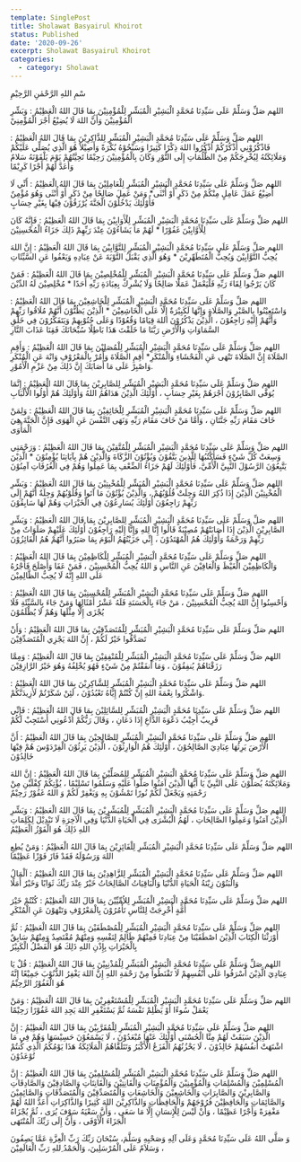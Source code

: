 ```yaml
---
template: SinglePost
title: Sholawat Basyairul Khoirot
status: Published
date: '2020-09-26'
excerpt: Sholawat Basyairul Khoirot
categories:
  - category: Sholawat
---
```

ِسْمِ اللهِ الرَّحْمٰنِ الرَّحِيْمِ



 اللهم صَلِّ وَسَلِّمْ عَلَى سَيِّدِنَا مُحَمَّدٍ الْبَشِيْرِ الْمُبَشِّرِ لِلْمُؤْمِنِيْنَ بِمَا قَالَ اللهُ الْعَظِيْمُ : وَبَشِّرِ الْمُؤْمِنِيْنَ وَأَنَّ اللهَ لَا يُضِيْعُ أَجْرَ الْمُؤْمِنِيْ 

اللهم صَلِّ وَسَلِّمْ عَلَى سَيِّدِنَا مُحَمَّدٍ الْبَشِيْرِ الْمُبَشِّرِ لِلذَّاكِرِيْنَ بِمَا قَالَ اللهُ الْعَظِيْمُ : فَاذْكُرُوْنِي أَذْكُرْكُمْ اُذْكُرُوا اللهَ ذِكْرًا كَثِيرًا وَسَبِّحُوْهُ بُكْرَةً وَأَصِيْلاً هُوَ الَّذِي يُصَلِّي عَلَيْكُمْ وَمَلَائِكَتُهُ لِيُخْرِجَكُمْ مِنْ الظُّلُمَاتِ إِلَى النُّوْرِ وَكَانَ بِالْمُؤْمِنِيْنَ رَحِيْمًا تَحِيَّتُهُمْ يَوْمَ يَلْقَوْنَهُ سَلامٌ وَأَعَدَّ لَهُمْ أَجْرًا كَرِيْمًا

 اللهم صَلِّ وَسَلِّمْ عَلَى سَيِّدِنَا مُحَمَّدٍ الْبَشِيْرِ الْمُبَشِّرِ لِلْعَامِلِيْنَ بِمَا قَالَ اللهُ الْعَظِيْمُ : أَنِّي لَا أُضِيْعُ عَمَلَ عَامِلٍ مِنْكُمْ مِنْ ذَكَرٍ أَوْ أُنْثَى* وَمَنْ عَمِلَ صَالِحًا مِنْ ذَكَرٍ أَوْ أُنْثَى وَهُوَ مُؤْمِنٌ فَأُوْلَئِكَ يَدْخُلُوْنَ الْجَنَّةَ يُرْزَقُوْنَ فِيْهَا بِغَيْرِ حِسَابٍ

 اللهم صَلِّ وَسَلِّمْ عَلَى سَيِّدِنَا مُحَمَّدٍ الْبَشِيْرِ الْمُبَشِّرِ لِلْأَوَابِيْنَ بِمَا قَالَ اللهُ الْعَظِيْمُ : فَإِنَّهُ كَانَ لِلْأَوَّابِيْنَ غَفُوْرًا * لَهُمْ مَا يَشَاءُوْنَ عِنْدَ رَبِّهِمْ ذَلِكَ جَزَاءُ الْمُحْسِنِيْنَ

 اللهم صَلِّ وَسَلِّمْ عَلَى سَيِّدِنَا مُحَمَّدٍ الْبَشِيْرِ الْمُبَشِّرِ لِلتَّوَّابِيْنَ بِمَا قَالَ اللهُ الْعَظِيْمُ : إِنَّ اللهَ يُحِبُّ التَّوَّابِيْنَ وَيُحِبُّ الْمُتَطَهِّرِيْنَ * وَهُوَ الَّذِي يَقْبَلُ التَّوْبَةَ عَنْ عِبَادِهِ وَيَعْفُوا عَنِ السَّيِّئَاتِ

 اللهم صَلِّ وَسَلِّمْ عَلَى سَيِّدِنَا مُحَمَّدٍ الْبَشِيْرِ الْمُبَشِّرِ لِلْمُخْلِصِيْنَ بِمَا قَالَ اللهُ الْعَظِيْمُ : فَمَنْ كَانَ يَرْجُوا لِقَاءَ رَبِّهِ فَلْيَعْمَلْ عَمَلًا صَالِحًا وَلَا يُشْرِكْ بِعِبَادَةِ رَبِّهِ أَحَدًا * مُخْلِصِيْنَ لَهُ الدِّيْنَ

 اللهم صَلِّ وَسَلِّمْ عَلَى سَيِّدِنَا مُحَمَّدٍ الْبَشِيْرِ الْمُبَشِّرِ لِلْخَاشِعِيْنَ بِمَا قَالَ اللهُ الْعَظِيْمُ : وَاسْتَعِيْنُوا بِالصَّبْرِ وَالصَّلَاةِ وَإِنَّهَا لَكَبِيْرَةٌ إِلَّا عَلَى الْخَاشِعِيْنَ * الَّذِيْنَ يَظُنُّوْنَ أَنَّهُمْ مُلَاقُوا رَبِّهِمْ وَأَنَّهُمْ إِلَيْهِ رَاجِعُوْنَ ، الَّذِيْنَ يَذْكُرُوْنَ اللهَ قِيَامًا وَقُعُوْدًا وَعَلَى جُنُوْبِهِمْ وَيَتَفَكَّرُوْنَ فِي خَلْقِ السَّمَاوَاتِ وَالْأَرْضِ رَبَّنَا مَا خَلَقْتَ هَذَا بَاطِلًا سُبْحَانَكَ فَقِنَا عَذَابَ النَّارِ

 اللهم صَلِّ وَسَلِّمْ عَلَى سَيِّدِنَا مُحَمَّدٍ الْبَشِيْرِ الْمُبَشِّرِ لِلْمُصَلِيْنَ بِمَا قَالَ اللهُ الْعَظِيْمُ : وَأَقِمِ الصَّلَاةَ إِنَّ الصَّلَاةَ تَنْهَى عَنِ الْفَحْشَاءِ وَالْمُنْكَرِ* أَقِمِ الصَّلَاةَ وَأْمُرْ بِالْمَعْرُوْفِ وَانْهَ عَنِ الْمُنْكَرِ وَاصْبِرْ عَلَى مَا أَصَابَكَ إِنَّ ذَلِكَ مِنْ عَزْمِ الْأُمُوْرِ.

 اللهم صَلِّ وَسَلِّمْ عَلَى سَيِّدِنَا مُحَمَّدٍ الْبَشِيْرِ الْمُبَشِّرِ لِلصَّابِرِيْنَ بِمَا قَالَ اللهُ الْعَظِيْمُ : إِنَّمَا يُوَفَّى الصَّابِرُوْنَ أَجْرَهُمْ بِغَيْرِ حِسَابٍ ، أُوْلَئِكَ الَّذِيْنَ هَدَاهُمُ اللهُ وَأُوْلَئِكَ هُمْ أُوْلُوا الْأَلْبَابِ

 اللهم صَلِّ وَسَلِّمْ عَلَى سَيِّدِنَا مُحَمَّدٍ الْبَشِيْرِ الْمُبَشِّرِ لِلْخَائِفِيْنَ بِمَا قَالَ اللهُ الْعَظِيْمُ : وَلِمَنْ خَافَ مَقَامَ رَبِّهِ جَنَّتَانِ ، وَأَمَّا مَنْ خَافَ مَقَامَ رَبِّهِ وَنَهَى النَّفْسَ عَنِ الْهَوَى فَإِنَّ الْجَنَّةَ هِيَ الْمَأْوَى

 اللهم صَلِّ وَسَلِّمْ عَلَى سَيِّدِنَا مُحَمَّدٍ الْبَشِيْرِ الْمُبَشِّرِ لِلْمُتَّقِيْنَ بِمَا قَالَ اللهُ الْعَظِيْمُ : وَرَحْمَتِي وَسِعَتْ كُلَّ شَيْءٍ فَسَأَكْتُبُهَا لِلَّذِينَ يَتَّقُوْنَ وَيُؤْتُوْنَ الزَّكَاةَ وَالَّذِيْنَ هُمْ بِآيَاتِنَا يُؤْمِنُوْنَ * الَّذِيْنَ يَتَّبِعُوْنَ الرَّسُوْلَ النَّبِيَّ الْأُمِّيَّ، فَأُوْلَئِكَ لَهُمْ جَزَاءُ الضِّعْفِ بِمَا عَمِلُوا وَهُمْ فِي الْغُرُفَاتِ آمِنُوْنَ

 اللهم صَلِّ وَسَلِّمْ عَلَى سَيِّدِنَا مُحَمَّدٍ الْبَشِيْرِ الْمُبَشِّرِ لِلْمُخْبِتِيْنَ بِمَا قَالَ اللهُ الْعَظِيْمُ : وَبَشِّرِ الْمُخْبِتِيْنَ الَّذِيْنَ إِذَا ذُكِرَ اللهُ وَجِلَتْ قُلُوْبُهُمْ ، وَالَّذِيْنَ يُؤْتُوْنَ مَا آتَوا وَقُلُوْبُهُمْ وَجِلَةٌ أَنَّهُمْ إِلَى رَبِّهِمْ رَاجِعُوْنَ أُوْلَئِكَ يُسَارِعُوْنَ فِي الْخَيْرَاتِ وَهُمْ لَهَا سَابِقُوْنَ

 اللهم صَلِّ وَسَلِّمْ عَلَى سَيِّدِنَا مُحَمَّدٍ الْبَشِيْرِ الْمُبَشِّرِ لِلصَّابِرِيْنَ بِمَا قَالَ اللهُ الْعَظِيْمُ : وَبَشِّرِ الصَّابِرِيْنَ الَّذِيْنَ إِذَا أَصَابَتْهُمْ مُصِيْبَةٌ قَالُوا إِنَّا لِلهِ وَإِنَّا إِلَيْهِ رَاجِعُوْنَ أُوْلَئِكَ عَلَيْهِمْ صَلَوَاتٌ مِنْ رَبِّهِمْ وَرَحْمَةٌ وَأُوْلَئِكَ هُمُ الْمُهْتَدُوْنَ ، إِنِّي جَزَيْتُهُمُ الْيَوْمَ بِمَا صَبَرُوا أَنَّهُمْ هُمُ الْفَائِزُوْنَ

 اللهم صَلِّ وَسَلِّمْ عَلَى سَيِّدِنَا مُحَمَّدٍ الْبَشِيْرِ الْمُبَشِّرِ لِلْكَاظِمِيْنَ بِمَا قَالَ اللهُ الْعَظِيْمُ : وَالْكَاظِمِيْنَ الْغَيْظَ وَالْعَافِيْنَ عَنِ النَّاسِ وَ اللهُ يُحِبُّ الْمُحْسِنِيْنَ ، فَمَنْ عَفَا وَأَصْلَحَ فَأَجْرُهُ عَلَى اللهِ إِنَّهُ لَا يُحِبُّ الظَّالِمِيْنَ

 اللهم صَلِّ وَسَلِّمْ عَلَى سَيِّدِنَا مُحَمَّدٍ الْبَشِيْرِ الْمُبَشِّرِ لِلْمُحْسِنِيْنَ بِمَا قَالَ اللهُ الْعَظِيْمُ : وَأَحْسِنُوا إِنَّ اللهَ يُحِبُّ الْمُحْسِنِيْنَ ، مَنْ جَاءَ بِالْحَسَنَةِ فَلَهُ عَشْرُ أَمْثَالِهَا وَمَنْ جَاءَ بِالسَّيِّئَةِ فَلَا يُجْزَى إِلَّا مِثْلَهَا وَهُمْ لَا يُظْلَمُوْنَ

 اللهم صَلِّ وَسَلِّمْ عَلَى سَيِّدِنَا مُحَمَّدٍ الْبَشِيْرِ الْمُبَشِّرِ لِلْمُتَصَدِّقِيْنَ بِمَا قَالَ اللهُ الْعَظِيْمُ : وَأَنْ تَصَدَّقُوا خَيْرٌ لَكُمْ ، إِنَّ اللهَ يَجْزِي الْمُتَصَدِّقِيْنَ

 اللهم صَلِّ وَسَلِّمْ عَلَى سَيِّدِنَا مُحَمَّدٍ الْبَشِيْرِ الْمُبَشِّرِ لِلْمُنْفِقِيْنَ بِمَا قَالَ اللهُ الْعَظِيْمُ : وَمِمَّا رَزَقْنَاهُمْ يُنفِقُوْنَ ، وَمَا أَنفَقْتُمْ مِنْ شَيْءٍ فَهُوَ يُخْلِفُهُ وَهُوَ خَيْرُ الرَّازِقِيْنَ

 اللهم صَلِّ وَسَلِّمْ عَلَى سَيِّدِنَا مُحَمَّدٍ الْبَشِيْرِ الْمُبَشِّرِ لِلشَّاكِرِيْنَ بِمَا قَالَ اللهُ الْعَظِيْمُ : وَاشْكُرُوا نِعْمَةَ اللهِ إِنْ كُنْتُمْ إِيَّاهُ تَعْبُدُوْنَ ، لَئِنْ شَكَرْتُمْ لَأَزِيدَنَّكُمْ.

 اللهم صَلِّ وَسَلِّمْ عَلَى سَيِّدِنَا مُحَمَّدٍ الْبَشِيْرِ الْمُبَشِّرِ لِلسَّائِلِيْنَ بِمَا قَالَ اللهُ الْعَظِيْمُ : فَإِنِّي قَرِيبٌ أُجِيْبُ دَعْوَةَ الدَّاعِ إِذَا دَعَانِ ، وَقَالَ رَبُّكُمْ اُدْعُونِي أَسْتَجِبْ لَكُمْ

 اللهم صَلِّ وَسَلِّمْ عَلَى سَيِّدِنَا مُحَمَّدٍ الْبَشِيْرِ الْمُبَشِّرِ لِلصَّالِحِيْنَ بِمَا قَالَ اللهُ الْعَظِيْمُ : أَنَّ الْأَرْضَ يَرِثُهَا عِبَادِيَ الصَّالِحُوْنَ ، أُوْلَئِكَ هُمُ الْوَارِثُوْنَ ، الَّذِيْنَ يَرِثُوْنَ الْفِرْدَوْسَ هُمْ فِيْهَا خَالِدُوْنَ

 اللهم صَلِّ وَسَلِّمْ عَلَى سَيِّدِنَا مُحَمَّدٍ الْبَشِيْرِ الْمُبَشِّرِ لِلِمُصَلِّيْنَ بِمَا قَالَ اللهُ الْعَظِيْمُ : إِنَّ اللهَ وَمَلائِكَتَهُ يُصَلُّوْنَ عَلَى النَّبِيِّ يَا أَيُّهَا الَّذِيْنَ آمَنُوا صَلُّوا عَلَيْهِ وَسَلِّمُوا تَسْلِيْمًا ، يُؤْتِكُمْ كِفْلَيْنِ مِنْ رَحْمَتِهِ وَيَجْعَلْ لَكُمْ نُورًا تَمْشُوْنَ بِهِ وَيَغْفِرْ لَكُمْ وَ اللهُ غَفُوْرٌ رَحِيْمٌ

 اللهم صَلِّ وَسَلِّمْ عَلَى سَيِّدِنَا مُحَمَّدٍ الْبَشِيْرِ الْمُبَشِّرِ لِلْمُبَشِّرِيْنَ بِمَا قَالَ اللهُ الْعَظِيْمُ : وَبَشِّرِ الَّذِيْنَ آمَنُوا وَعَمِلُوا الصَّالِحَاتِ ، لَهُمُ الْبُشْرَى فِي الْحَيَاةِ الدُّنْيَا وَفِي الْآخِرَةِ لَا تَبْدِيْلَ لِكَلِمَاتِ اللهِ ذَلِكَ هُوَ الْفَوْزُ الْعَظِيْمُ

 اللهم صَلِّ وَسَلِّمْ عَلَى سَيِّدِنَا مُحَمَّدٍ الْبَشِيْرِ الْمُبَشِّرِ لِلْفَائِزِيْنَ بِمَا قَالَ اللهُ الْعَظِيْمُ : وَمَنْ يُطِعِ اللهَ وَرَسُوْلَهُ فَقَدْ فَازَ فَوْزًا عَظِيْمًا

 اللهم صَلِّ وَسَلِّمْ عَلَى سَيِّدِنَا مُحَمَّدٍ الْبَشِيْرِ الْمُبَشِّرِ لِلزَّاهِدِيْنَ بِمَا قَالَ اللهُ الْعَظِيْمُ : اَلْمَالُ وَالْبَنُوْنَ زِيْنَةُ الْحَيَاةِ الدُّنْيَا وَالْبَاقِيَاتُ الصَّالِحَاتُ خَيْرٌ عِنْدَ رَبِّكَ ثَوَابًا وَخَيْرٌ أَمَلًا

 اللهم صَلِّ وَسَلِّمْ عَلَى سَيِّدِنَا مُحَمَّدٍ الْبَشِيْرِ الْمُبَشِّرِ لِلاُمِّيِّيْنَ بِمَا قَالَ اللهُ الْعَظِيْمُ : كُنْتُمْ خَيْرَ أُمَّةٍ أُخْرِجَتْ لِلنَّاسِ تَأْمُرُوْنَ بِالْمَعْرُوْفِ وَتَنْهَوْنَ عَنِ الْمُنْكَرِ

 اللهم صَلِّ وَسَلِّمْ عَلَى سَيِّدِنَا مُحَمَّدٍ الْبَشِيْرِ الْمُبَشِّرِ لِلْمُصْطَفَيْنَ بِمَا قَالَ اللهُ الْعَظِيْمُ : ثُمَّ أَوْرَثْنَا الْكِتَابَ الَّذِيْنَ اصْطَفَيْنَا مِنْ عِبَادِنَا فَمِنْهُمْ ظَالِمٌ لِنَفْسِهِ وَمِنْهُمْ مُقْتَصِدٌ وَمِنْهُمْ سَابِقٌ بِالْخَيْرَاتِ بِإِذْنِ اللهِ ذَلِكَ هُوَ الْفَضْلُ الْكَبِيْرُ

 اللهم صَلِّ وَسَلِّمْ عَلَى سَيِّدِنَا مُحَمَّدٍ الْبَشِيْرِ الْمُبَشِّرِ لِلْمُذْنِبِيْنَ بِمَا قَالَ اللهُ الْعَظِيْمُ : قُلْ يَا عِبَادِيَ الَّذِيْنَ أَسْرَفُوا عَلَى أَنْفُسِهِمْ لَا تَقْنَطُوا مِنْ رَحْمَةِ اللهِ إِنَّ اللهَ يَغْفِرُ الذُّنُوْبَ جَمِيْعًا إِنَّهُ هُوَ الْغَفُوْرُ الرَّحِيْمُ

 اللهم صَلِّ وَسَلِّمْ عَلَى سَيِّدِنَا مُحَمَّدٍ الْبَشِيْرِ الْمُبَشِّرِ لِلْمُسْتَغْفِرِيْنَ بِمَا قَالَ اللهُ الْعَظِيْمُ : وَمَنْ يَعْمَلْ سُوءًا أَوْ يَظْلِمْ نَفْسَهُ ثُمَّ يَسْتَغْفِرِ اللهَ يَجِدِ اللهَ غَفُوْرًا رَحِيْمًا

 اللهم صَلِّ وَسَلِّمْ عَلَى سَيِّدِنَا مُحَمَّدٍ الْبَشِيْرِ الْمُبَشِّرِ لِلْمُقَرَّبِيْنَ بِمَا قَالَ اللهُ الْعَظِيْمُ : إِنَّ الَّذِيْنَ سَبَقَتْ لَهُمْ مِنَّا الْحُسْنَى أُوْلَئِكَ عَنْهَا مُبْعَدُوْنَ ، لَا يَسْمَعُوْنَ حَسِيْسَهَا وَهُمْ فِي مَا اشْتَهَتْ أَنفُسُهُمْ خَالِدُوْنَ ، لَا يَحْزُنُهُمُ الْفَزَعُ الْأَكْبَرُ وَتَتَلَقَّاهُمُ الْمَلَائِكَةُ هَذَا يَوْمُكُمُ الَّذِي كُنتُمْ تُوْعَدُوْنَ

اللهم صَلِّ وَسَلِّمْ عَلَى سَيِّدِنَا مُحَمَّدٍ الْبَشِيْرِ الْمُبَشِّرِ لِلْمُسْلِمِيْنَ بِمَا قَالَ اللهُ الْعَظِيْمُ : إِنَّ الْمُسْلِمِيْنَ وَالْمُسْلِمَاتِ وَالْمُؤْمِنِيْنَ وَالْمُؤْمِنَاتِ وَالْقَانِتِيْنَ وَالْقَانِتَاتِ وَالصَّادِقِيْنَ وَالصَّادِقَاتِ وَالصَّابِرِيْنَ وَالصَّابِرَاتِ وَالْخَاشِعِيْنَ وَالْخَاشِعَاتِ وَالْمُتَصَدِّقِيْنَ وَالْمُتَصَدِّقَاتِ وَالصَّائِمِيْنَ وَالصَّائِمَاتِ وَالْحَافِظِيْنَ فُرُوْجَهُمْ وَالْحَافِظَاتِ وَالذَّاكِرِيْنَ اللهَ كَثِيرًا وَالذَّاكِرَاتِ أَعَدَّ اللهُ لَهُمْ مَغْفِرَةً وَأَجْرًا عَظِيْمًا ، وَأَنْ لَيْسَ لِلْإِنسَانِ إِلَّا مَا سَعَى ، وَأَنَّ سَعْيَهُ سَوْفَ يُرَى ، ثُمَّ يُجْزَاهُ الْجَزَاءَ الْأَوْفَى ، وَأَنَّ إِلَى رَبِّكَ الْمُنْتَهَى

وَ صَلَّى اللهُ عَلَى سَيِّدِنَا مُحَمَّدٍ وَعَلَى آلِهِ وَصَحْبِهِ وَسَلَّمَ، سُبْحَانَ رَبِّكَ رَبِّ الْعِزَّةِ عَمَّا يَصِفُونَ ، وَسَلاَمٌ عَلَى الْمُرْسَلِينَ، وَالْحَمْدُ ِللهِ رَبِّ الْعَالَمِيْنَ
